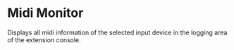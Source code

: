 # Midi Monitor

Displays all midi information of the selected input device in the logging area of the extension console.

<div style="page-break-after: always; visibility: hidden"> 
\pagebreak 
</div>
